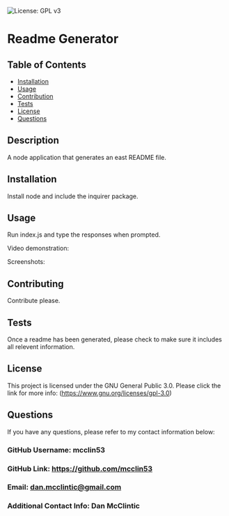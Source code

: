 
  ![License: GPL v3](https://img.shields.io/badge/License-GPLv3-blue.svg)
  # Readme Generator
 
  ## Table of Contents

  - [Installation](#installation)
  - [Usage](#usage)
  - [Contribution](#contribution)
  - [Tests](#tests)
  - [License](#license)
  - [Questions](#questions)
  ## Description
A node application that generates an east README file.

  ## Installation
Install node and include the inquirer package.

  ## Usage
Run index.js and type the responses when prompted.

Video demonstration: 

Screenshots: 

  ## Contributing
Contribute please.

  ## Tests
Once a readme has been generated, please check to make sure it includes all relevent information.

  ## License
This project is licensed under the GNU General Public 3.0.
      Please click the link for more info: (https://www.gnu.org/licenses/gpl-3.0)

  ## Questions

  If you have any questions, please refer to my contact information below:

  ### GitHub Username: mcclin53

  ### GitHub Link: https://github.com/mcclin53

  ### Email: dan.mcclintic@gmail.com

  ### Additional Contact Info: Dan McClintic

